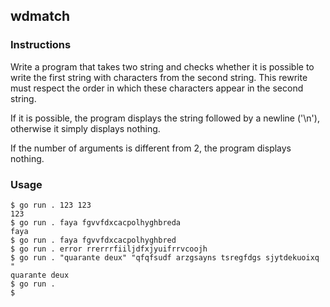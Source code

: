 ## wdmatch
### Instructions
Write a program that takes two string and checks whether it is possible to write the first string with characters from the second string. This rewrite must respect the order in which these characters appear in the second string.

If it is possible, the program displays the string followed by a newline ('\n'), otherwise it simply displays nothing.

If the number of arguments is different from 2, the program displays nothing.

### Usage
```
$ go run . 123 123
123
$ go run . faya fgvvfdxcacpolhyghbreda
faya
$ go run . faya fgvvfdxcacpolhyghbred
$ go run . error rrerrrfiiljdfxjyuifrrvcoojh
$ go run . "quarante deux" "qfqfsudf arzgsayns tsregfdgs sjytdekuoixq "
quarante deux
$ go run .
$
```